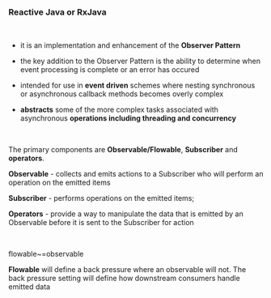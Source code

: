 ### Reactive Java or RxJava

 

-   it is an implementation and enhancement of the **Observer Pattern**

-   the key addition to the Observer Pattern is the ability to determine when
    event processing is complete or an error has occured

-   intended for use in **event driven** schemes where nesting synchronous or
    asynchronous callback methods becomes overly complex

-   **abstracts** some of the more complex tasks associated with asynchronous
    **operations including threading and concurrency**

 

The primary components are **Observable/Flowable**, **Subscriber** and
**operators**.

**Observable** - collects and emits actions to a Subscriber who will perform an
operation on the emitted items

**Subscriber** - performs operations on the emitted items;

**Operators** - provide a way to manipulate the data that is emitted by an
Observable before it is sent to the Subscriber for action

 

flowable\~=observable

**Flowable** will define a back pressure where an observable will not. The back
pressure setting will define how downstream consumers handle emitted data

 

 

 
